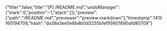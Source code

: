 {"filter":false,"title":"[P] /README.md","undoManager":{"mark":0,"position":-1,"stack":[]},"preview":{"path":"/README.md","previewer":"preview.markdown"},"timestamp":1415160194706,"hash":"da39a3ee5e6b4b0d3255bfef95601890afd80709"}